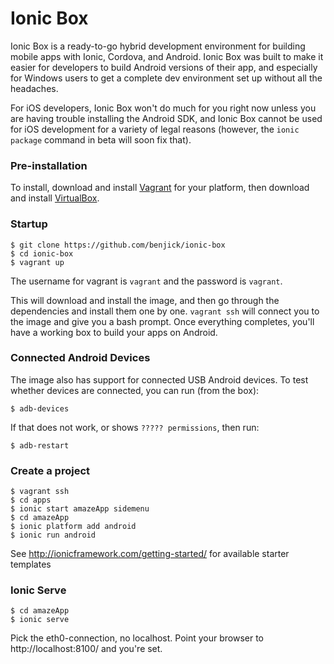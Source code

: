 Ionic Box
=============================

Ionic Box is a ready-to-go hybrid development environment for building mobile apps with Ionic, Cordova, and Android. Ionic Box was built to make it easier for developers to build Android versions of their app, and especially for Windows users to get a complete dev environment set up without all the headaches.

For iOS developers, Ionic Box won't do much for you right now unless you are having trouble installing the Android SDK, and Ionic Box cannot be used for iOS development for a variety of legal reasons (however, the `ionic package` command in beta will soon fix that).

### Pre-installation

To install, download and install [Vagrant](https://www.vagrantup.com/downloads.html) for your platform, then download and install [VirtualBox](http://virtualbox.org/).

### Startup
	$ git clone https://github.com/benjick/ionic-box
	$ cd ionic-box
	$ vagrant up

The username for vagrant is `vagrant` and the password is `vagrant`. 

This will download and install the image, and then go through the dependencies and install them one by one. `vagrant ssh` will connect you to the image and give you a bash prompt. Once everything completes, you'll have a working box to build your apps on Android.

### Connected Android Devices

The image also has support for connected USB Android devices. To test whether devices are connected, you can run (from the box):

	$ adb-devices

If that does not work, or shows `????? permissions`, then run:

	$ adb-restart

### Create a project
	$ vagrant ssh
	$ cd apps
	$ ionic start amazeApp sidemenu
	$ cd amazeApp
	$ ionic platform add android
	$ ionic run android

See http://ionicframework.com/getting-started/ for available starter templates

### Ionic Serve
	$ cd amazeApp
	$ ionic serve
Pick the eth0-connection, no localhost. Point your browser to http://localhost:8100/ and you're set.
